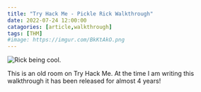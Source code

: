 ```yaml
---
title: "Try Hack Me - Pickle Rick Walkthrough"
date: 2022-07-24 12:00:00
catagories: [article,walkthrough]
tags: [THM]
#image: https://imgur.com/BkKtAkO.png
---
```

![Rick being cool.](https://imgur.com/BkKtAkO.png)


This is an old room on Try Hack Me. At the time I am writing this walkthrough it has been released for almost 4 years! 
